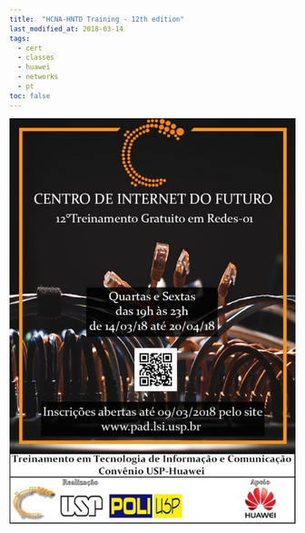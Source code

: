 ```yaml
---
title:  "HCNA-HNTD Training - 12th edition"
last_modified_at: 2018-03-14
tags:
  - cert
  - classes
  - huawei
  - networks
  - pt
toc: false
---
```


![](/assets/images/posts/2018-03-14-hntd-12.jpeg)
